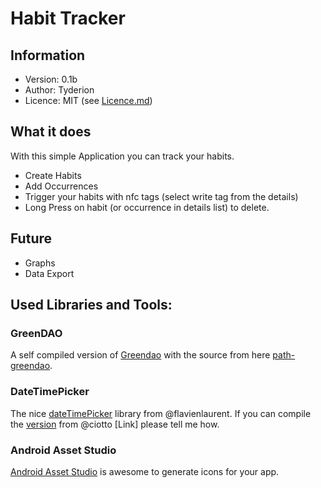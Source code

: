 # Habit Tracker
## Information
* Version: 0.1b
* Author: Tyderion
* Licence: MIT (see [Licence.md](license.md))

## What it does
With this simple Application you can track your habits.

* Create Habits
* Add Occurrences
* Trigger your habits with nfc tags (select write tag from the details)
* Long Press on habit (or occurrence in details list) to delete.



## Future

- Graphs
- Data Export

## Used Libraries and Tools:

### GreenDAO
A self compiled version of [Greendao](http://greendao-orm.com/) with the source from here [path-greendao](https://github.com/path/greenDAO).

### DateTimePicker
The nice [dateTimePicker](https://github.com/flavienlaurent/datetimepicker) library from @flavienlaurent. If you can compile the [version](https://github.com/ciotto/datetimepicker) from @ciotto [Link] please tell me how.

### Android Asset Studio
[Android Asset Studio](http://android-ui-utils.googlecode.com/hg/asset-studio/dist/index.html) is awesome to generate icons for your app.